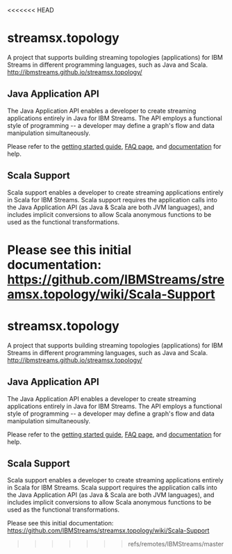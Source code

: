 <<<<<<< HEAD
# streamsx.topology
A project that supports building streaming topologies (applications)
for IBM Streams in different programming languages, such as Java and Scala.
http://ibmstreams.github.io/streamsx.topology/

## Java Application API
The Java Application API enables a developer to create streaming applications entirely in Java for IBM Streams. The API employs a functional style of programming -- a developer may define a graph's flow and data manipulation simultaneously.

Please refer to the [getting started guide](http://ibmstreams.github.io/streamsx.topology/gettingstarted.html), [FAQ page](http://ibmstreams.github.io/streamsx.topology/FAQ.html), and [documentation](http://ibmstreams.github.io/streamsx.topology/doc.html) for help.

## Scala Support
Scala support enables a developer to create streaming applications entirely in Scala for IBM Streams. Scala support requires the application calls into the Java Application API (as Java & Scala are both JVM languages), and includes implicit conversions to allow Scala anonymous functions to be used as the functional transformations.

Please see this initial documentation: https://github.com/IBMStreams/streamsx.topology/wiki/Scala-Support
=======
# streamsx.topology
A project that supports building streaming topologies (applications)
for IBM Streams in different programming languages, such as Java and Scala.
http://ibmstreams.github.io/streamsx.topology/

## Java Application API
The Java Application API enables a developer to create streaming applications entirely in Java for IBM Streams. The API employs a functional style of programming -- a developer may define a graph's flow and data manipulation simultaneously.

Please refer to the [getting started guide](http://ibmstreams.github.io/streamsx.topology/gettingstarted.html), [FAQ page](http://ibmstreams.github.io/streamsx.topology/FAQ.html), and [documentation](http://ibmstreams.github.io/streamsx.topology/doc.html) for help.

## Scala Support
Scala support enables a developer to create streaming applications entirely in Scala for IBM Streams. Scala support requires the application calls into the Java Application API (as Java & Scala are both JVM languages), and includes implicit conversions to allow Scala anonymous functions to be used as the functional transformations.

Please see this initial documentation: https://github.com/IBMStreams/streamsx.topology/wiki/Scala-Support
>>>>>>> refs/remotes/IBMStreams/master
